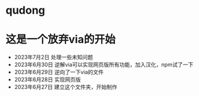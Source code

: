 # qudong
# 这是一个放弃via的开始
* 2023年7月2日
  处理一些未知问题
* 2023年6月30日
  逆解via可以实现网页版所有功能，加入汉化，npm试了一下
* 2023年6月29日
  逆向了一下via的文件
* 2023年6月28日
  实现网页版
* 2023年6月27日
  建立这个文件夹，开始制作